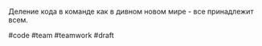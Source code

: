 Деление кода в команде как в дивном новом мире - все принадлежит всем.

#code #team #teamwork
#draft